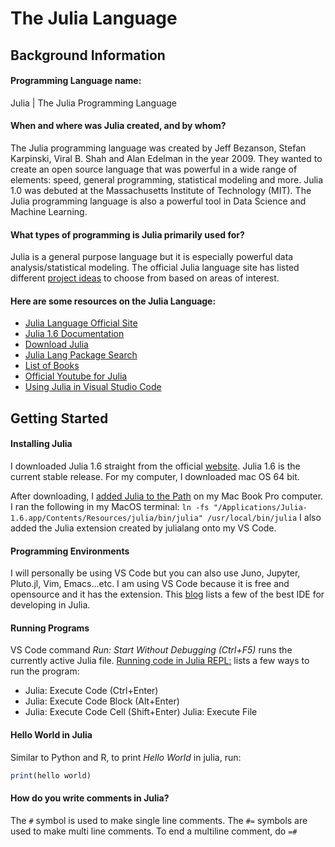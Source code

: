 # The Julia Language
## Background Information

#### Programming Language name:

Julia | The Julia Programming Language

#### When and where was Julia created, and by whom?

The Julia programming language was created by  Jeff Bezanson, Stefan Karpinski, Viral B. Shah and Alan Edelman in the year 2009. They wanted to create an open source language that was powerful in a wide range of elements: speed, general programming, statistical modeling and more. Julia 1.0 was debuted at the Massachusetts Institute of Technology (MIT). The Julia programming language is also a powerful tool in Data Science and Machine Learning. 

#### What types of programming is Julia primarily used for?

Julia is a general purpose language but it is especially powerful data analysis/statistical modeling. The official Julia language site has listed different [project ideas](https://julialang.org/jsoc/projects/) to choose from based on areas of interest. 

#### Here are some resources on the Julia Language:

- [Julia Language Official Site](https://julialang.org)
- [Julia 1.6 Documentation](https://docs.julialang.org/en/v1/)
- [Download Julia](https://julialang.org/downloads/)
- [Julia Lang Package Search](https://juliahub.com/ui/Packages)
- [List of Books](https://julialang.org/learning/books/)
- [Official Youtube for Julia](https://www.youtube.com/user/JuliaLanguage)
- [Using Julia in Visual Studio Code](https://code.visualstudio.com/docs/languages/julia) 


## Getting Started


#### Installing Julia

I downloaded Julia 1.6 straight from the official [website](https://julialang.org/downloads/). Julia 1.6 is the current stable release. For my computer, I downloaded mac OS 64 bit. 

After downloading, I [added Julia to the Path](https://discourse.julialang.org/t/hi-trying-to-add-julia-to-the-path-on-my-mac-book-pro/24369/4) on my Mac Book Pro computer. 
I ran the following in my MacOS terminal:
`ln -fs "/Applications/Julia-1.6.app/Contents/Resources/julia/bin/julia" /usr/local/bin/julia`
I also added the Julia extension created by julialang onto my VS Code.

#### Programming Environments

I will personally be using VS Code but you can also use Juno, Jupyter, Pluto.jl, Vim, Emacs...etc. I am using VS Code because it is free and opensource and it has the extension.
This [blog](https://blog.devgenius.io/what-is-the-best-ide-for-developing-in-the-programming-language-julia-484c913f07bc) lists a few of the best IDE for developing in Julia. 

#### Running Programs

VS Code command *Run: Start Without Debugging (Ctrl+F5)* runs the currently active Julia file.
[Running code in Julia REPL:](https://www.julia-vscode.org/docs/stable/userguide/runningcode/) lists a few ways to run the program:
- Julia: Execute Code (Ctrl+Enter)
- Julia: Execute Code Block (Alt+Enter)
- Julia: Execute Code Cell (Shift+Enter)
Julia: Execute File

#### Hello World in Julia

Similar to Python and R, to print *Hello World* in julia, run:

```julia
print(hello world)
```

#### How do you write comments in Julia?

The `#` symbol is used to make single line comments. The `#=` symbols are used to make multi line comments. To end a multiline comment, do `=#`
